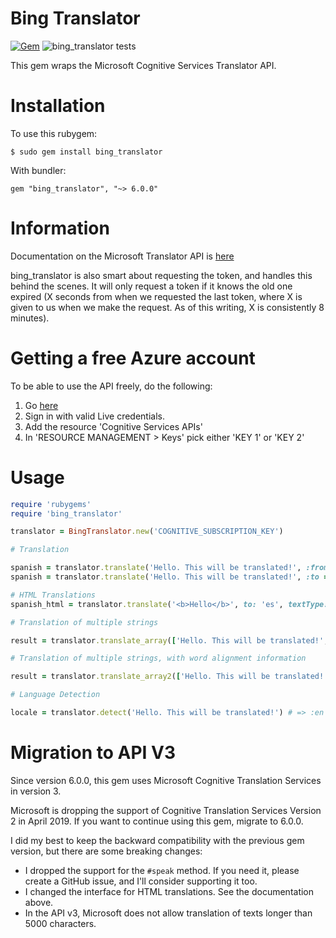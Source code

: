 Bing Translator
===============

[![Gem](https://img.shields.io/gem/v/bing_translator.svg)](https://rubygems.org/gems/bing_translator/) ![bing_translator tests](https://github.com/relrod/bing_translator-gem/workflows/bing_translator%20tests/badge.svg)

This gem wraps the Microsoft Cognitive Services Translator API.

Installation
============

To use this rubygem:

    $ sudo gem install bing_translator

With bundler:

    gem "bing_translator", "~> 6.0.0"

Information
===========

Documentation on the Microsoft Translator API is [here](https://www.microsoft.com/cognitive-services/en-us/translator-api)

bing\_translator is also smart about requesting the token, and handles this
behind the scenes. It will only request a token if it knows the old one
expired (X seconds from when we requested the last token, where X is given
to us when we make the request. As of this writing, X is consistently 8
minutes).

Getting a free Azure account  
==============================

To be able to use the API freely, do the following:

1. Go [here](https://azure.microsoft.com/en-us/free/)
2. Sign in with valid Live credentials.
3. Add the resource 'Cognitive Services APIs'
4. In 'RESOURCE MANAGEMENT > Keys' pick either 'KEY 1' or 'KEY 2'

Usage
=====

```ruby
require 'rubygems'
require 'bing_translator'

translator = BingTranslator.new('COGNITIVE_SUBSCRIPTION_KEY')

# Translation

spanish = translator.translate('Hello. This will be translated!', :from => 'en', :to => 'es')
spanish = translator.translate('Hello. This will be translated!', :to => 'es')

# HTML Translations
spanish_html = translator.translate('<b>Hello</b>', to: 'es', textType: 'html') 

# Translation of multiple strings

result = translator.translate_array(['Hello. This will be translated!', 'This will be translated too!'], :from => :en, :to => :fr)

# Translation of multiple strings, with word alignment information

result = translator.translate_array2(['Hello. This will be translated!', 'This will be translated too!'], :from => :en, :to => :fr)

# Language Detection

locale = translator.detect('Hello. This will be translated!') # => :en
```

Migration to API V3
===================
Since version 6.0.0, this gem uses Microsoft Cognitive Translation Services in version 3. 

Microsoft is dropping the support of Cognitive Translation Services Version 2 in April 2019. If you want to continue using this gem, migrate to 6.0.0.

I did my best to keep the backward compatibility with the previous gem version, but there are some breaking changes:
* I dropped the support for the `#speak` method. If you need it, please create a GitHub issue, and I'll consider supporting it too.
* I changed the interface for HTML translations. See the documentation above. 
* In the API v3, Microsoft does not allow translation of texts longer than 5000 characters. 
